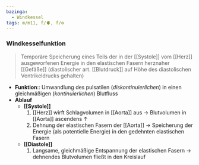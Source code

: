 ```yaml
---
bazinga:
  - Windkessel
tags: m/m11, f/🫀, f/⚙️
---
```

### Windkesselfunktion
> Temporäre Speicherung eines Teils der in der [[Systole]] vom [[Herz]] ausgeworfenen Energie in den elastischen Fasern herznaher [[Gefäße]] (diastolischer art. [[Blutdruck]] auf Höhe des diastolischen Ventrikeldrucks gehalten)
- **Funktion**:: Umwandlung des pulsatilen (*diskontinuierlichen*) in einen gleichmäßigen (*kontinuierlichen*) Blutfluss
- **Ablauf**
	- **[[Systole]]**
		1. [[Herz]] wirft Schlagvolumen in [[Aorta]] aus → Blutvolumen in [[Aorta]] ascendens ↑ 
		2. Dehnung der elastischen Fasern der [[Aorta]] → Speicherung der Energie (als potentielle Energie) in den gedehnten elastischen Fasern
	- **[[Diastole]]**
		1. Langsame, gleichmäßige Entspannung der elastischen Fasern → dehnendes Blutvolumen fließt in den Kreislauf